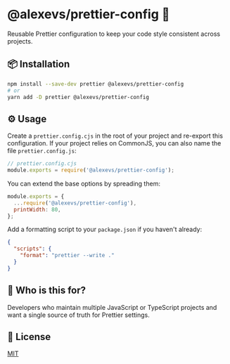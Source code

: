 # @alexevs/prettier-config 🎨

Reusable Prettier configuration to keep your code style consistent across projects.

## 📦 Installation

```bash
npm install --save-dev prettier @alexevs/prettier-config
# or
yarn add -D prettier @alexevs/prettier-config
```

## ⚙️ Usage

Create a `prettier.config.cjs` in the root of your project and re-export this configuration. 
If your project relies on CommonJS, you can also name the file `prettier.config.js`:

```javascript
// prettier.config.cjs
module.exports = require('@alexevs/prettier-config');
```

You can extend the base options by spreading them:

```javascript
module.exports = {
  ...require('@alexevs/prettier-config'),
  printWidth: 80,
};
```

Add a formatting script to your `package.json` if you haven't already:

```json
{
  "scripts": {
    "format": "prettier --write ."
  }
}
```

## 👥 Who is this for?

Developers who maintain multiple JavaScript or TypeScript projects and want a single source of truth for Prettier settings.


## 📜 License

[MIT](./LICENSE)
